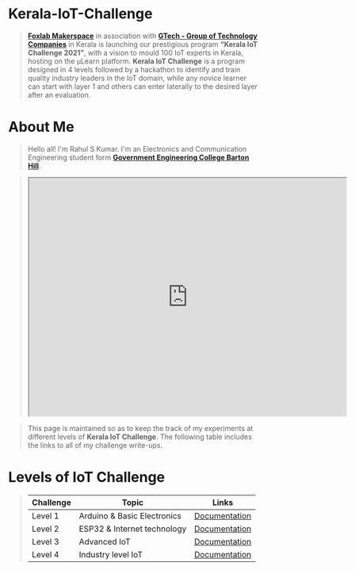 # Kerala-IoT-Challenge

> [**Foxlab Makerspace**](https://www.facebook.com/foxlabmakerspace/) in association with [**GTech - Group of Technology Companies**](https://atfg.gtechindia.org/) in Kerala is launching our prestigious program **“Kerala IoT Challenge 2021”**, with a vision to mould 100 IoT experts in Kerala, hosting on the µLearn platform. **Kerala IoT Challenge** is a program designed in 4 levels followed by a hackathon to identify and train quality industry leaders in the IoT domain, while any novice learner can start with layer 1 and others can enter laterally to the desired layer after an evaluation.


# About Me
> Hello all! I'm Rahul S Kumar. I'm an Electronics and Communication Engineering student form [**Government Engineering College Barton Hill**](http://www.gecbh.ac.in/).

><iframe src="https://drive.google.com/file/d/1YhFgeOg6rDPOChP5E89hsKezTPexxZ1d/preview" width="640" height="480" allow="autoplay"></iframe>

> This page is maintained so as to keep the track of my experiments at different levels of **Kerala IoT Challenge**. The following table includes the links to all of my challenge write-ups. 

# Levels of IoT Challenge

> | Challenge | Topic | Links |
> | --------- | ----- | ----- |
> | Level 1 | Arduino & Basic Electronics | [Documentation](https://rsk2002.github.io/Kerala-IoT-Challenge/Pages/page_1) |
> | Level 2 | ESP32 & Internet technology | [Documentation]() |
> | Level 3 | Advanced IoT | [Documentation]() | 
> | Level 4 | Industry level IoT | [Documentation]() | 

